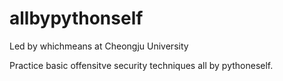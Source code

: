 # allbypythonself
Led by whichmeans at Cheongju University

Practice basic offensitve security techniques all by pythoneself.
